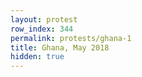 ```yaml
---
layout: protest
row_index: 344
permalink: protests/ghana-1
title: Ghana, May 2018
hidden: true
---
```

